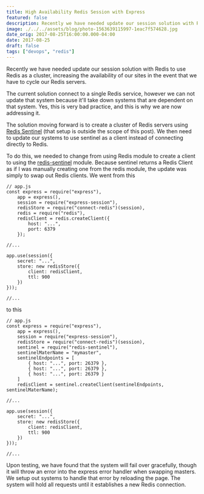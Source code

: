 ```yaml
---
title: High Availability Redis Session with Express
featured: false
description: Recently we have needed update our session solution with Redis to use Redis as a cluster, increasing the availability of our sites in the event that we have to cycle our Redis servers.
image: ./../../assets/blog/photo-1563639115997-1eac7f574628.jpg
date_orig: 2017-08-25T16:00:00.000-04:00
date: 2017-08-25
draft: false
tags: ["devops", "redis"]
---
```


Recently we have needed update our session solution with Redis to use Redis as a cluster, increasing the availability of our sites in the event that we have to cycle our Redis servers.

The current solution connect to a single Redis service, however we can not update that system because it'll take down systems that are dependent on that system. Yes, this is very bad practice, and this is why we are now addressing it.

The solution moving forward is to create a cluster of Redis servers using [Redis Sentinel](https://redis.io/topics/sentinel?ref=blog.christophervachon.com) (that setup is outside the scope of this post). We then need to update our systems to use sentinel as a client instead of connecting directly to Redis.

To do this, we needed to change from using Redis module to create a client to using the [redis-sentinel](https://www.npmjs.com/package/redis-sentinel?ref=blog.christophervachon.com) module. Because sentinel returns a Redis Client as if I was manually creating one from the redis module, the update was simply to swap out Redis clients. We went from this

```
// app.js
const express = require("express"),
    app = express(),
    session = require("express-session"),
    redisStore = require("connect-redis")(session),
    redis = require("redis"),
    redisClient = redis.createClient({
        host: "...",
        port: 6379
    });

//...

app.use(session({
    secret: "...",
    store: new redisStore({
        client: redisClient,
        ttl: 900
    })
}));

//...
```

to this

```
// app.js
const express = require("express"),
    app = express(),
    session = require("express-session"),
    redisStore = require("connect-redis")(session),
    sentinel = require("redis-sentinel"),
    sentinelMaterName = "mymaster",
    sentinelEndpoints = [
        { host: "...", port: 26379 },
        { host: "...", port: 26379 },
        { host: "...", port: 26379 }
    ]
    redisClient = sentinel.createClient(sentinelEndpoints, sentinelMaterName);

//...

app.use(session({
    secret: "...",
    store: new redisStore({
        client: redisClient,
        ttl: 900
    })
}));

//...
```

Upon testing, we have found that the system will fail over gracefully, though it will throw an error into the express error handler when swapping masters. We setup out systems to handle that error by reloading the page. The system will hold all requests until it establishes a new Redis connection.

